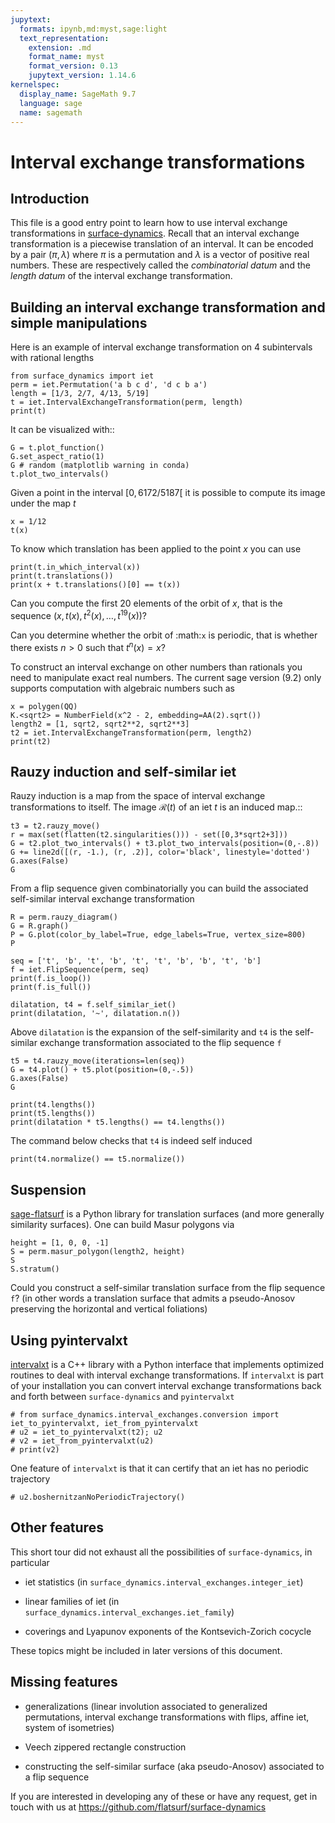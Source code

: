 ```yaml
---
jupytext:
  formats: ipynb,md:myst,sage:light
  text_representation:
    extension: .md
    format_name: myst
    format_version: 0.13
    jupytext_version: 1.14.6
kernelspec:
  display_name: SageMath 9.7
  language: sage
  name: sagemath
---
```


# Interval exchange transformations

## Introduction

This file is a good entry point to learn how to use interval exchange
transformations in [surface-dynamics](https://github.com/flatsurf/surface-dynamics).
Recall that an interval
exchange transformation is a piecewise translation of an interval. It can be
encoded by a pair $(\pi, \lambda)$ where $\pi$ is a permutation and
$\lambda$ is a vector of positive real numbers.  These are respectively
called the *combinatorial datum* and the *length datum* of the interval
exchange transformation.

## Building an interval exchange transformation and simple manipulations

Here is an example of interval exchange transformation on 4 subintervals
with rational lengths

```{code-cell}
from surface_dynamics import iet
perm = iet.Permutation('a b c d', 'd c b a')
length = [1/3, 2/7, 4/13, 5/19]
t = iet.IntervalExchangeTransformation(perm, length)
print(t)
```

It can be visualized with::

```{code-cell}
G = t.plot_function()
G.set_aspect_ratio(1)
G # random (matplotlib warning in conda)
t.plot_two_intervals()
```

Given a point in the interval $[0, 6172/5187[$ it is possible to compute
its image under the map $t$

```{code-cell}
x = 1/12
t(x)
```

To know which translation has been applied to the point $x$ you can
use

```{code-cell}
print(t.in_which_interval(x))
print(t.translations())
print(x + t.translations()[0] == t(x))
```

Can you compute the first 20 elements of the orbit of $x$, that is the
sequence $(x, t(x), t^2(x), \ldots, t^{19}(x))$?

Can you determine whether the orbit of :math:`x` is periodic, that is whether
there exists $n > 0$ such that $t^n(x) = x$?

To construct an interval exchange on other numbers than rationals you need
to manipulate exact real numbers. The current sage version (9.2) only supports
computation with algebraic numbers such as

```{code-cell}
x = polygen(QQ)
K.<sqrt2> = NumberField(x^2 - 2, embedding=AA(2).sqrt())
length2 = [1, sqrt2, sqrt2**2, sqrt2**3]
t2 = iet.IntervalExchangeTransformation(perm, length2)
print(t2)
```

## Rauzy induction and self-similar iet

Rauzy induction is a map from the space of interval exchange transformations to itself.
The image $\mathcal{R}(t)$ of an iet $t$ is an induced map.::

```{code-cell}
t3 = t2.rauzy_move()
r = max(set(flatten(t2.singularities())) - set([0,3*sqrt2+3]))
G = t2.plot_two_intervals() + t3.plot_two_intervals(position=(0,-.8))
G += line2d([(r, -1.), (r, .2)], color='black', linestyle='dotted')
G.axes(False)
G
```

From a flip sequence given combinatorially you can build the associated self-similar
interval exchange transformation

```{code-cell}
R = perm.rauzy_diagram()
G = R.graph()
P = G.plot(color_by_label=True, edge_labels=True, vertex_size=800)
P
```

```{code-cell}
seq = ['t', 'b', 't', 'b', 't', 't', 'b', 'b', 't', 'b']
f = iet.FlipSequence(perm, seq)
print(f.is_loop())
print(f.is_full())
```

```{code-cell}
dilatation, t4 = f.self_similar_iet()
print(dilatation, '~', dilatation.n())
```

Above ``dilatation`` is the expansion of the self-similarity and ``t4`` is the self-similar
exchange transformation associated to the flip sequence ``f``

```{code-cell}
t5 = t4.rauzy_move(iterations=len(seq))
G = t4.plot() + t5.plot(position=(0,-.5))
G.axes(False)
G
```

```{code-cell}
print(t4.lengths())
print(t5.lengths())
print(dilatation * t5.lengths() == t4.lengths())
```

The command below checks that ``t4`` is indeed self induced

```{code-cell}
print(t4.normalize() == t5.normalize())
```

## Suspension

[sage-flatsurf](https://flatsurf.github.io/sage-flatsurf/) is a Python library for translation
surfaces (and more generally similarity surfaces). One can build Masur polygons via

```{code-cell}
height = [1, 0, 0, -1]
S = perm.masur_polygon(length2, height)
S
S.stratum()
```

Could you construct a self-similar translation surface from the flip sequence ``f``? (in other words
a translation surface that admits a pseudo-Anosov preserving the horizontal and vertical
foliations)

## Using pyintervalxt

[intervalxt](https://github.com/flatsurf/intervalxt) is a C++ library with a Python interface
that implements optimized routines to deal with interval exchange
transformations. If ``intervalxt`` is part of your installation you can convert
interval exchange transformations back and forth between ``surface-dynamics``
and ``pyintervalxt``

```{code-cell}
# from surface_dynamics.interval_exchanges.conversion import iet_to_pyintervalxt, iet_from_pyintervalxt
# u2 = iet_to_pyintervalxt(t2); u2
# v2 = iet_from_pyintervalxt(u2)
# print(v2)
```

One feature of ``intervalxt`` is that it can certify that an iet has no periodic trajectory

```{code-cell}
# u2.boshernitzanNoPeriodicTrajectory()
```

## Other features

This short tour did not exhaust all the possibilities of ``surface-dynamics``, in particular

- iet statistics (in `surface_dynamics.interval_exchanges.integer_iet`)

- linear families of iet (in `surface_dynamics.interval_exchanges.iet_family`)

- coverings and Lyapunov exponents of the Kontsevich-Zorich cocycle

These topics might be included in later versions of this document.

## Missing features

- generalizations (linear involution associated to generalized permutations,
  interval exchange transformations with flips, affine iet, system of isometries)

- Veech zippered rectangle construction

- constructing the self-similar surface (aka pseudo-Anosov) associated to a
  flip sequence

If you are interested in developing any of these or have any request, get in
touch with us at https://github.com/flatsurf/surface-dynamics
